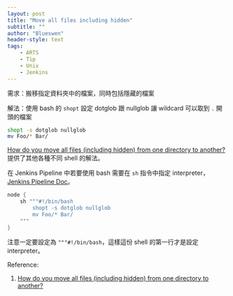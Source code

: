```yaml
---
layout: post
title: "Move all files including hidden"
subtitle: ""
author: "Blueswen"
header-style: text
tags:
    - ARTS
    - Tip
    - Unix
    - Jenkins
---
```


需求：搬移指定資料夾中的檔案，同時包括隱藏的檔案

解法：使用 bash 的 ```shopt``` 設定 dotglob 跟 nullglob 讓 wildcard 可以取到 ```.``` 開頭的檔案 

```bash
shopt -s dotglob nullglob
mv Foo/* Bar/
```

[How do you move all files (including hidden) from one directory to another?](https://unix.stackexchange.com/a/6397) 提供了其他各種不同 shell 的解法。

在 Jenkins Pipeline 中若要使用 bash 需要在 ```sh``` 指令中指定 interpreter，[Jenkins Pipeline Doc](https://www.jenkins.io/doc/pipeline/steps/workflow-durable-task-step/#sh-shell-script)。

```groovy
node {
    sh """#!/bin/bash
        shopt -s dotglob nullglob
        mv Foo/* Bar/
    """
}
```

注意一定要設定為 ```"""#!/bin/bash```，這樣這份 shell 的第一行才是設定 interpreter。

Reference:

1. [How do you move all files (including hidden) from one directory to another?](https://unix.stackexchange.com/a/6397)

